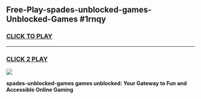 
## Free-Play-spades-unblocked-games-Unblocked-Games #1rnqy
<h3>
<a href="https://news.freeplayer.one?title=spades-unblocked-games&ref=8M">CLICK TO PLAY</a></h3>
<hr>

<h3>
<a href="https://news.freeplayer.one?title=spades-unblocked-games&ref=8M">CLICK 2 PLAY</a>
  
</h3>

<a href="https://news.freeplayer.one?title=spades-unblocked-games&ref=8M"><img src="https://clearcache.store/games.png"></a>


**spades-unblocked-games games unblocked: Your Gateway to Fun and Accessible Online Gaming**
